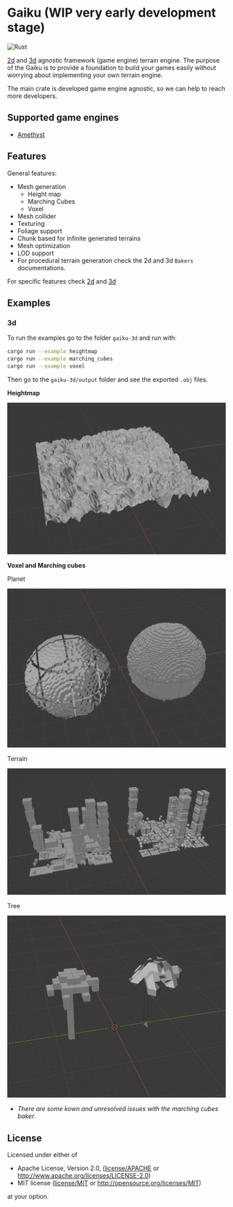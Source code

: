 # Gaiku (WIP very early development stage)

![Rust](https://github.com/norman784/gaiku/workflows/Rust/badge.svg)

[2d](gaiku-2d) and [3d](gaiku-3d) agnostic framework (game engine) terrain engine. The purpose of the Gaiku is to provide a 
foundation to build your games easily without worrying about implementing your own terrain engine.

The main crate is developed game engine agnostic, so we can help to reach more developers.

## Supported game engines

- [Amethyst](gaiku-amethyst)

## Features

General features:

- Mesh generation
  - Height map
  - Marching Cubes
  - Voxel
- Mesh collider
- Texturing
- Foliage support
- Chunk based for infinite generated terrains
- Mesh optimization
- LOD support
- For procedural terrain generation check the 2d and 3d `Bakers` documentations.

For specific features check [2d](gaiku-2d/Readme.md) and [3d](gaiku-3d/Readme.md)

## Examples

### 3d

To run the examples go to the folder `gaiku-3d` and run with:

```bash
cargo run --example heightmap
cargo run --example marching_cubes
cargo run --example voxel
```

Then go to the `gaiku-3d/output` folder and see the exported `.obj` files.

**Heightmap**

<img alt="Heightmap" src="images/gaiku-3d/heightmap.png" width="600px" />

**Voxel and Marching cubes**

Planet

<img alt="Planet" src="images/gaiku-3d/planet.png" width="600px" />

Terrain

<img alt="Terrain" src="images/gaiku-3d/terrain.png" width="600px" />

Tree

<img alt="Tree" src="images/gaiku-3d/tree.png" width="600px" />


* *There are some kown and unresolved issues with the marching cubes baker.*

## License

Licensed under either of

- Apache License, Version 2.0, ([license/APACHE](license/APACHE) or http://www.apache.org/licenses/LICENSE-2.0)
- MIT license ([license/MIT](license/MIT) or http://opensource.org/licenses/MIT)

at your option.
